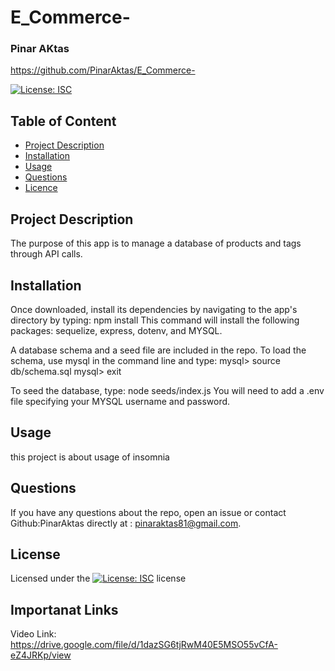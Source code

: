 # E_Commerce-
  
  ### Pinar AKtas
  https://github.com/PinarAktas/E_Commerce-

  [![License: ISC](https://img.shields.io/badge/License-ISC-blue.svg)](https://opensource.org/licenses/ISC)

  ## Table of Content
  - [Project Description](#description)
  - [Installation](#installation)
  - [Usage](#usage)
  - [Questions](#questions)
  - [Licence](#license)

  ## Project Description
  The purpose of this app is to manage a database of products and tags through API calls.

  ## Installation
  Once downloaded, install its dependencies by navigating to the app's directory by typing: npm install
  This command will install the following packages: sequelize, express, dotenv, and MYSQL.

  A database schema and a seed file are included in the repo. To load the schema, use mysql in the command line and type: mysql> source db/schema.sql
  mysql> exit

  To seed the database, type: node seeds/index.js
  You will need to add a .env file specifying your MYSQL username and password.

  ## Usage
  this project is about usage of insomnia

  ## Questions

  If you have any questions about the repo, open an issue or contact Github:PinarAktas directly at : pinaraktas81@gmail.com.


  ## License
  Licensed under the [![License: ISC](https://img.shields.io/badge/License-ISC-blue.svg)](https://opensource.org/licenses/ISC) license

  ## Importanat Links

  Video Link: https://drive.google.com/file/d/1dazSG6tjRwM40E5MSO55vCfA-eZ4JRKp/view